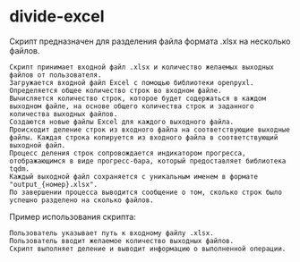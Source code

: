 # divide-excel
Cкрипт предназначен для разделения файла формата .xlsx на несколько файлов․

    Скрипт принимает входной файл .xlsx и количество желаемых выходных файлов от пользователя.
    Загружается входной файл Excel с помощью библиотеки openpyxl.
    Определяется общее количество строк во входном файле.
    Вычисляется количество строк, которое будет содержаться в каждом выходном файле, на основе общего количества строк и заданного количества выходных файлов.
    Создаются новые файлы Excel для каждого выходного файла.
    Происходит деление строк из входного файла на соответствующие выходные файлы. Каждая строка копируется из входного файла в соответствующий выходной файл.
    Процесс деления строк сопровождается индикатором прогресса, отображающимся в виде прогресс-бара, который предоставляет библиотека tqdm.
    Каждый выходной файл сохраняется с уникальным именем в формате "output_{номер}.xlsx".
    По завершении процесса выводится сообщение о том, сколько строк было успешно разделено на сколько файлов.

Пример использования скрипта:

    Пользователь указывает путь к входному файлу .xlsx.
    Пользователь вводит желаемое количество выходных файлов.
    Скрипт выполняет деление и выводит информацию о выполненной операции.
